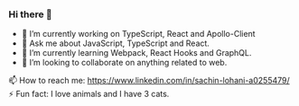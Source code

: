 ### Hi there 👋

- 🔭 I’m currently working on TypeScript, React and Apollo-Client
- 💬 Ask me about JavaScript, TypeScript and React.
- 🌱 I’m currently learning Webpack, React Hooks and GraphQL.
- 👯 I’m looking to collaborate on anything related to web.

📫 How to reach me: https://www.linkedin.com/in/sachin-lohani-a0255479/
⚡ Fun fact: I love animals and I have 3 cats. 

